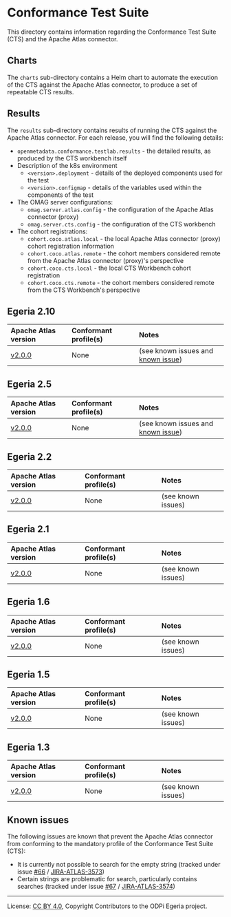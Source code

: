 <!-- SPDX-License-Identifier: CC-BY-4.0 -->
<!-- Copyright Contributors to the ODPi Egeria project. -->

# Conformance Test Suite

This directory contains information regarding the Conformance Test Suite (CTS) and the Apache Atlas connector.

## Charts

The `charts` sub-directory contains a Helm chart to automate the execution of the CTS against the Apache Atlas
connector, to produce a set of repeatable CTS results.

## Results

The `results` sub-directory contains results of running the CTS against the Apache Atlas connector. For each release,
you will find the following details:

- `openmetadata.conformance.testlab.results` - the detailed results, as produced by the CTS workbench itself
- Description of the k8s environment
    - `<version>.deployment` - details of the deployed components used for the test
    - `<version>.configmap` - details of the variables used within the components of the test
- The OMAG server configurations:
    - `omag.server.atlas.config` - the configuration of the Apache Atlas connector (proxy)
    - `omag.server.cts.config` - the configuration of the CTS workbench
- The cohort registrations:
    - `cohort.coco.atlas.local` - the local Apache Atlas connector (proxy) cohort registration information
    - `cohort.coco.atlas.remote` - the cohort members considered remote from the Apache Atlas connector (proxy)'s perspective
    - `cohort.coco.cts.local` - the local CTS Workbench cohort registration
    - `cohort.coco.cts.remote` - the cohort members considered remote from the CTS Workbench's perspective

## Egeria 2.10

| Apache Atlas version | Conformant profile(s) | Notes |
| :--- | :--- | :--- |
| [v2.0.0](results/2.10/2.0.0) | None | (see known issues and [known issue](https://github.com/odpi/egeria-connector-hadoop-ecosystem/issues/228)) |

## Egeria 2.5

| Apache Atlas version | Conformant profile(s) | Notes |
| :--- | :--- | :--- |
| [v2.0.0](results/2.5/2.0.0) | None | (see known issues and [known issue](https://github.com/odpi/egeria-connector-hadoop-ecosystem/issues/228)) |

## Egeria 2.2

| Apache Atlas version | Conformant profile(s) | Notes |
| :--- | :--- | :--- |
| [v2.0.0](results/2.2/2.0.0) | None | (see known issues) |

## Egeria 2.1

| Apache Atlas version | Conformant profile(s) | Notes |
| :--- | :--- | :--- |
| [v2.0.0](results/2.1/2.0.0) | None | (see known issues) |

## Egeria 1.6

| Apache Atlas version | Conformant profile(s) | Notes |
| :--- | :--- | :--- |
| [v2.0.0](results/1.6/2.0.0) | None | (see known issues) |

## Egeria 1.5

| Apache Atlas version | Conformant profile(s) | Notes |
| :--- | :--- | :--- |
| [v2.0.0](results/1.5/2.0.0) | None | (see known issues) |

## Egeria 1.3

| Apache Atlas version | Conformant profile(s) | Notes |
| :--- | :--- | :--- |
| [v2.0.0](results/1.3/2.0.0) | None | (see known issues) |

## Known issues

The following issues are known that prevent the Apache Atlas connector from conforming to the mandatory profile of the
Conformance Test Suite (CTS):

- It is currently not possible to search for the empty string (tracked under issue [#66](https://github.com/odpi/egeria-connector-apache-atlas/issues/66) / [JIRA-ATLAS-3573](https://issues.apache.org/jira/browse/ATLAS-3573))
- Certain strings are problematic for search, particularly contains searches (tracked under issue [#67](https://github.com/odpi/egeria-connector-apache-atlas/issues/67) / [JIRA-ATLAS-3574](https://issues.apache.org/jira/browse/ATLAS-3574))

----
License: [CC BY 4.0](https://creativecommons.org/licenses/by/4.0/),
Copyright Contributors to the ODPi Egeria project.
